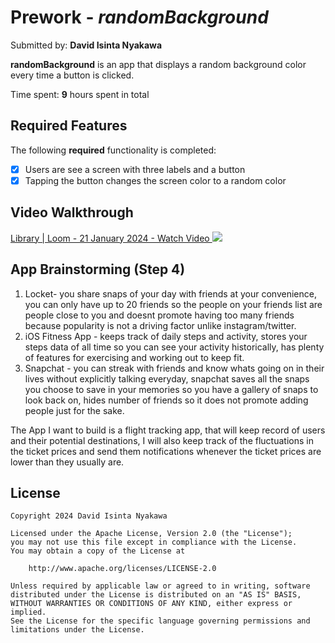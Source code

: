 # Prework - *randomBackground*

Submitted by: **David Isinta Nyakawa**

**randomBackground** is an app that displays a random background color every time a button is clicked.

Time spent: **9** hours spent in total

## Required Features

The following **required** functionality is completed:

- [x] Users are see a screen with three labels and a button
- [x] Tapping the button changes the screen color to a random color
 
## Video Walkthrough

<div>
    <a href="https://www.loom.com/share/c6a728765f074db09a9564aed4b4451b">
      Library | Loom - 21 January 2024 - Watch Video
    </a>
    <a href="https://www.loom.com/share/c6a728765f074db09a9564aed4b4451b">
      <img style="max-width:300px;" src="https://cdn.loom.com/sessions/thumbnails/c6a728765f074db09a9564aed4b4451b-with-play.gif">
    </a>
  </div>


## App Brainstorming (Step 4)

1. Locket- you share snaps of your day with friends at your convenience, you can only have up to 20 friends so the people on your friends list are people close to you and doesnt promote having too many friends because popularity is not a driving factor unlike instagram/twitter.
2. iOS Fitness App - keeps track of daily steps and activity, stores your steps data of all time so you can see your activity historically, has plenty of features for exercising and working out to keep fit.
3. Snapchat - you can streak with friends and know whats going on in their lives without explicitly talking everyday, snapchat saves all the snaps you choose to save in your memories so you have a gallery of snaps to look back on, hides number of friends so it does not promote adding people just for the sake.

The App I want to build is a flight tracking app, that will keep record of users and their potential destinations, I will also keep track of the fluctuations in the ticket prices and send them notifications whenever the ticket prices are lower than they usually are. 



## License

    Copyright 2024 David Isinta Nyakawa

    Licensed under the Apache License, Version 2.0 (the "License");
    you may not use this file except in compliance with the License.
    You may obtain a copy of the License at

        http://www.apache.org/licenses/LICENSE-2.0

    Unless required by applicable law or agreed to in writing, software
    distributed under the License is distributed on an "AS IS" BASIS,
    WITHOUT WARRANTIES OR CONDITIONS OF ANY KIND, either express or implied.
    See the License for the specific language governing permissions and
    limitations under the License.
